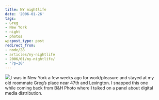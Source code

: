 ```yaml
---
title: NY nightlife
date: '2006-01-26'
tags:
- Greg
- New York
- night
- photos
wp:post_type: post
redirect_from:
- node/28
- articles/ny-nightlife
- 2006/01/ny-nightlife/
- "?p=28"
---
```


[ ![](http://static.flickr.com/35/91590114_6bdb10871a_m.jpg) ](https://www.flickr.com/photos/atomicworkshop/91590114/)
I was in New York a few weeks ago for work/pleasure and stayed at my old roommate Greg’s place near 47th and Lexington. I snapped this one while coming back from B&H Photo where I talked on a panel about digital media distribution.
